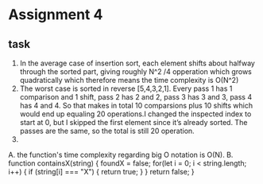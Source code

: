 # Assignment 4
## task
1. In the average case of insertion sort, each element shifts about halfway through the sorted part, giving roughly N^2 /4 opperation which grows quadratically which therefore means the time complexity is O(N^2)
2. The worst case is sorted in reverse [5,4,3,2,1]. Every pass 1 has 1 comparison and 1 shift, pass 2 has 2 and 2, pass 3 has 3 and 3, pass 4 has 4 and 4. So that makes in total 10 comparsions plus 10 shifts which would end up equaling 20 operations.I changed the inspected index to start at 0, but I skipped the first element since it’s already sorted. The passes are the same, so the total is still 20 operation.
3. 
A. the function's time complexity regarding big O notation is O(N).
B. function containsX(string) {
	foundX = false;
	for(let i = 0; i < string.length; i++) { 
		if (string[i] === "X") {
			return true; 
		}
	}
	return false; 
}
